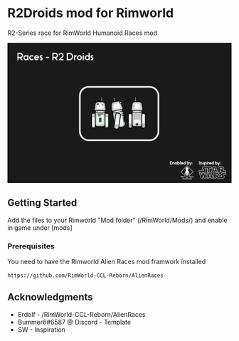 # R2Droids mod for Rimworld
 R2-Series race for RimWorld Humanoid Races mod

 ![Alt text](About/preview.png?raw=true "mod promo image")

## Getting Started

Add the files to your Rimworld "Mod folder" (/RimWorld/Mods/) and enable in game under [mods]

### Prerequisites

You need to have the Rimworld Alien Races mod framwork installed
```
https://github.com/RimWorld-CCL-Reborn/AlienRaces
```

## Acknowledgments

* Erdelf - /RimWorld-CCL-Reborn/AlienRaces
* Bummer6#6587 @ Discord - Template
* SW - Inspiration
